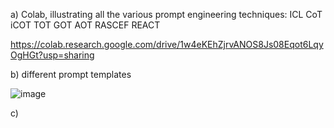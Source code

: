 a) Colab, illustrating all the various prompt engineering techniques:
ICL
CoT
iCOT
TOT
GOT
AOT
RASCEF
REACT

https://colab.research.google.com/drive/1w4eKEhZjrvANOS8Js08Eqot6LqyOgHGt?usp=sharing

b) different prompt templates

![image](https://github.com/ravitejareddy-dodda/297-Special-Topics/assets/112537198/c942c5d9-a9fc-4aea-a46f-17c6bdc35306)

c) 



